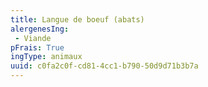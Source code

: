 ```yaml
---
title: Langue de boeuf (abats)
alergenesIng:
 - Viande
pFrais: True
ingType: animaux
uuid: c0fa2c0f-cd81-4cc1-b790-50d9d71b3b7a
---
```

